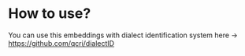 # How to use?
You can use this embeddings with dialect identification system here -> https://github.com/qcri/dialectID

